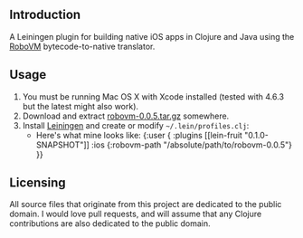 ## Introduction

A Leiningen plugin for building native iOS apps in Clojure and Java using the [RoboVM](http://www.robovm.org) bytecode-to-native translator.

## Usage

1. You must be running Mac OS X with Xcode installed (tested with 4.6.3 but the latest might also work).
2. Download and extract [robovm-0.0.5.tar.gz](http://download.robovm.org) somewhere.
3. Install [Leiningen](https://github.com/technomancy/leiningen) and create or modify `~/.lein/profiles.clj`:
	- Here's what mine looks like:
    {:user {
        :plugins [[lein-fruit "0.1.0-SNAPSHOT"]]
        :ios {:robovm-path "/absolute/path/to/robovm-0.0.5"}
    }}

## Licensing

All source files that originate from this project are dedicated to the public domain. I would love pull requests, and will assume that any Clojure contributions are also dedicated to the public domain.
